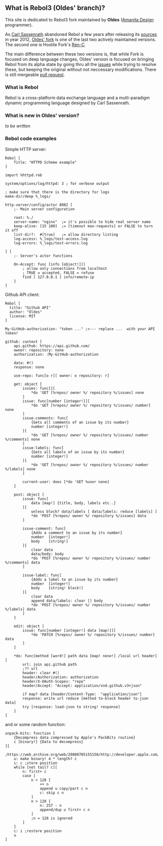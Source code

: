 ## What is Rebol3 (Oldes' branch)?

This site is dedicated to Rebol3 fork maintained by **Oldes** ([Amanita Design](http://amanita-design.net/) programmer).

As [Carl Sassenrath](http://www.sassenrath.com/) abandoned Rebol a few years after releasing its [sources](https://github.com/rebol/rebol) in year 2012, [Oldes' fork](https://github.com/Oldes/Rebol3) is one of the last two actively maintained versions. The second one is Hostile Fork's [Ren-C](https://github.com/metaeducation/ren-c).

The main difference between these two versions is, that while Fork is focused on deep language changes, Oldes' version is focused on bringing Rebol from its alpha state by going thru all the [issues](https://github.com/Oldes/Rebol-issues/issues) while trying to resolve these, but keeping the original without not neccessary modifications. There is still mergeable [pull request](https://github.com/rebol/rebol/pull/251).

### What is Rebol

Rebol is a cross-platform data exchange language and a multi-paradigm dynamic programming language designed by Carl Sassenrath.

### What is new in Oldes' version?

_to be written_

### Rebol code examples

Simple HTTP server:

```rebol
Rebol [
    Title: "HTTPD Scheme example"
]

import %httpd.reb

system/options/log/httpd: 3 ; for verbose output

; make sure that there is the directory for logs
make-dir/deep %_logs/

http-server/config/actor 8082 [
    ;- Main server configuration
    
    root: %./
    server-name: "nginx"  ;= it's possible to hide real server name
    keep-alive: [15 100]  ;= [timeout max-requests] or FALSE to turn it off
    list-dir?:  #[true]   ;= allow directory listing
    log-access: %_logs/test-access.log
    log-errors: %_logs/test-errors.log

] [
    ;- Server's actor functions

    On-Accept: func [info [object!]][
        ; allow only connections from localhost
        ; TRUE = accepted, FALSE = refuse
        find [ 127.0.0.1 ] info/remote-ip 
    ]
]
```

Github API client:

```rebol
Rebol [
  title: "Github API"
  author: "Oldes"
  license: MIT
]

My-GitHub-authorization: "token ..." ;<--- replace ...  with your API token!

github: context [
	api.github: https://api.github.com/
	owner: repository: none
	authorization: :My-GitHub-authorization

	data: #()
	response: none

	use-repo: func[o r][ owner: o repository: r] 

	get: object [
		issues: func[][
			*do 'GET [%repos/ owner %/ repository %/issues] none
		]
		issue: func[number [integer!]][
			*do 'GET [%repos/ owner %/ repository %/issues/ number] none
		]
		issue-comments: func[
			{Gets all comments of an issue by its number}
			number [integer!]
		][
			*do 'GET [%repos/ owner %/ repository %/issues/ number %/comments] none
		]
		issue-labels: func[
			{Gets all labels of an issue by its number}
			number [integer!]
		][
			*do 'GET [%repos/ owner %/ repository %/issues/ number %/labels] none
		]

		current-user: does [*do 'GET %user none]
	]

	post: object [
		issue: func[
			data [map!] {title, body, labels etc..}
		][
			unless block? data/labels [ data/labels: reduce [labels] ]
			*do 'POST [%repos/ owner %/ repository %/issues] data
		]

		issue-comment: func[
			{Adds a comment to an issue by its number}
			number  [integer!]
			body    [string!]
		][
			clear data
			data/body: body
			*do 'POST [%repos/ owner %/ repository %/issues/ number %/comments] data
		]

		issue-label: func[
			{Adds a label to an issue by its number}
			number  [integer!]
			body    [string! block!]
		][
			clear data
			append data/labels: clear [] body
			*do 'POST [%repos/ owner %/ repository %/issues/ number %/labels] data
		]
	]

	edit: object [
		issue: func[number [integer!] data [map!]][
			*do 'PATCH [%repos/ owner %/ repository %/issues/ number] data
		]
	]

	*do: func[method [word!] path data [map! none!] /local url header][
		url: join api.github path
		;?? url
		header: clear #()
		header/Authorization: authorization
		header/X-OAuth-Scopes: "repo"
		header/Accept: "Accept: application/vnd.github.v3+json"

		if map? data [header/Content-Type:  "application/json"]
		response: write url reduce [method to-block header to-json data]
		try [response: load-json to string! response]
	]
]
```

and or some random function:
```rebol
unpack-bits: function [
    {Decompress data compressed by Apple's PackBits routine}
    c [binary!] {Data to decompress}
][
    ;https://web.archive.org/web/20080705155158/http://developer.apple.com/technotes/tn/tn1023.html
    u: make binary! 4 * length? c
    i: c ;store position
    while [not tail? c][
        n: first+ c
        case [
            n < 128 [
                ++ n
                append u copy/part c n
                c: skip c n
            ]
            n > 128 [
                n: 257 - n
                append/dup u first+ c n
            ]
            ;n = 128 is ignored
        ]
    ]
    c: i ;restore position
    u
]
```


